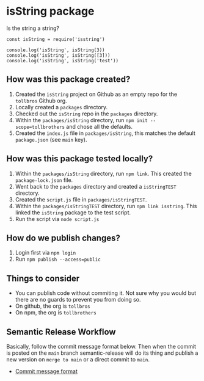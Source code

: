 # isString package

Is the string a string?

```
const isString = require('isstring')

console.log('isString', isString(3))
console.log('isString', isString([3]))
console.log('isString', isString('test'))
```
 
## How was this package created?
1. Created the `isString` project on Github as an empty repo for the `tollbros` Github org.
2. Locally created a `packages` directory.
3. Checked out the `isString` repo in the `packages` directory.
4. Within the `packages/isString` directory, run `npm init --scope=tollbrothers` and chose all the defaults.
5. Created the `index.js` file in `packages/isString`, this matches the default `package.json` (see `main` key).

## How was this package tested locally?
1. Within the `packages/isString` directory, run `npm link`. This created the `package-lock.json` file.
2. Went back to the `packages` directory and created a `isStringTEST` directory.
3. Created the `script.js` file in `packages/isStringTEST`.
4. Within the `packages/isStringTEST` directory, run `npm link isstring`. This linked the `isString` package to the test script.
5. Run the script via `node script.js`

## How do we publish changes?
1. Login first via `npm login`
2. Run `npm publish --access=public`

## Things to consider
- You can publish code without commiting it. Not sure why you would but there are no guards to prevent you from doing so.
- On github, the org is `tollbros`
- On npm, the org is `tollbrothers`

## Semantic Release Workflow
Basically, follow the commit message format below. Then when the commit is posted on the `main` branch semantic-release will do its thing and publish a new version on `merge to main` or a direct commit to `main`.
* [Commit message format](https://github.com/semantic-release/semantic-release#commit-message-format)